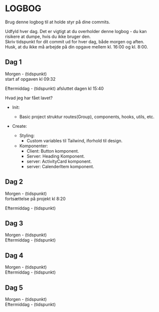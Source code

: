 # LOGBOG

Brug denne logbog til at holde styr på dine commits.

Udfyld hver dag. Det er vigtigt at du overholder denne logbog - du kan risikere at dumpe, hvis du ikke bruger den.  
Skriv tidspunkt for dit commit ud for hver dag, både morgen og aften.  
Husk, at du ikke må arbejde på din opgave mellem kl. 16:00 og kl. 8:00.

## Dag 1

Morgen - (tidspunkt)  
start af opgaven kl 09:32

Eftermiddag - (tidspunkt)
afsluttet dagen kl 15:40

Hvad jeg har fået lavet?

* Init: 
  * Basic project struktur routes(Group), components, hooks, utils, etc.

* Create:
  * Styling: 
    * Custom variables til Tailwind, iforhold til design.
  * Komponenter:
    * Client: Button komponent.
    * Server: Heading Komponent.
    * server: ActivityCard komponent.
    * server: CalenderItem komponent.

## Dag 2

Morgen - (tidspunkt)  
fortsættelse på projekt kl 8:20

Eftermiddag - (tidspunkt)

## Dag 3

Morgen - (tidspunkt)  
Eftermiddag - (tidspunkt)

## Dag 4

Morgen - (tidspunkt)  
Eftermiddag - (tidspunkt)

## Dag 5

Morgen - (tidspunkt)  
Eftermiddag - (tidspunkt)
